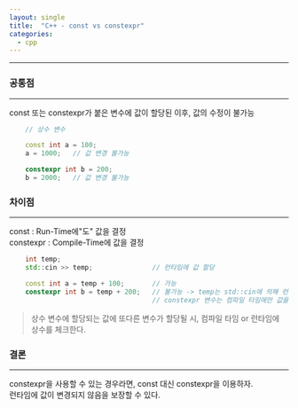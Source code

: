 ```yaml
---
layout: single
title:  "C++ - const vs constexpr"
categories:
  - cpp
---
```


---

### 공통점
---

const 또는 constexpr가 붙은 변수에 값이 할당된 이후, 값의 수정이 불가능

```c++
	// 상수 변수

	const int a = 100;
	a = 1000;	// 값 변경 불가능

	constexpr int b = 200;
	b = 2000;	// 값 변경 불가능
```

### 차이점
---

const : Run-Time에"도" 값을 결정  
constexpr : Compile-Time에 값을 결정

```c++
    int temp;
    std::cin >> temp;				// 런타임에 값 할당

    const int a = temp + 100;		// 가능
    constexpr int b = temp + 200;	// 불가능 -> temp는 std::cin에 의해 런타임에 정해지는 변수
                                    // constexpr 변수는 컴파일 타임에만 값을 결정
```

> 상수 변수에 할당되는 값에 또다른 변수가 할당될 시, 컴파일 타임 or 런타임에 상수를 체크한다.

### 결론
---

constexpr을 사용할 수 있는 경우라면, const 대신 constexpr을 이용하자.  
런타임에 값이 변경되지 않음을 보장할 수 있다.